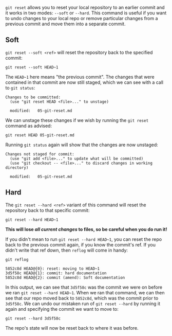 `git reset` allows you to reset your local repository to an earlier commit and it works in two modes: `--soft` or `--hard`. This command is useful if you want to undo changes to your local repo or remove particular changes from a previous commit and move them into a separate commit.

## Soft

`git reset --soft <ref>` will reset the repository back to the specified commit:

```
git reset --soft HEAD~1
```

The `HEAD~1` here means "the previous commit". The changes that were contained in that commit are now still staged, which we can see with a call to `git status`:

```
Changes to be committed:
  (use "git reset HEAD <file>..." to unstage)

  modified:   05-git-reset.md
```

We can unstage these changes if we wish by running the `git reset` command as advised:

```
git reset HEAD 05-git-reset.md
```

Running `git status` again will show that the changes are now unstaged:

```
Changes not staged for commit:
  (use "git add <file>..." to update what will be committed)
  (use "git checkout -- <file>..." to discard changes in working directory)

  modified:   05-git-reset.md
```

## Hard

The `git reset --hard <ref>` variant of this command will reset the repository back to that specific commit:

```
git reset --hard HEAD~1
```

**This will lose _all current changes_ to files, so be careful when you do run it!**

If you didn't mean to run `git reset --hard HEAD~1`, you can reset the repo back to the previous commit again, if you know the commit's ref. If you didn't write that ref down, then `reflog` will come in handy:

```
git reflog
```

```
5852c8d HEAD@{0}: reset: moving to HEAD~1
3d5f58c HEAD@{1}: commit: hard documentation
5852c8d HEAD@{2}: commit (amend): Soft documentation
```

In this output, we can see that `3d5f58c` was the commit we were on before we ran `git reset --hard HEAD~1`. When we ran that command, we can then see that our repo moved back to `5852c8d`, which was the commit prior to `3d5f58c`. We can undo our mistaken run of `git reset --hard` by running it again and specifying the commit we want to move to:

```
git reset --hard 3d5f58c
```

The repo's state will now be reset back to where it was before.


